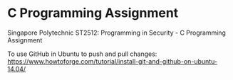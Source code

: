# C Programming Assignment
Singapore Polytechnic ST2512: Programming in Security - C Programming Assignment

To use GitHub in Ubuntu to push and pull changes:
https://www.howtoforge.com/tutorial/install-git-and-github-on-ubuntu-14.04/